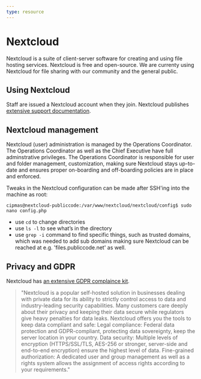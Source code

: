 ```yaml
---
type: resource
---
```


# Nextcloud

Nextcloud is a suite of client-server software for creating and using file hosting services. Nextcloud is free and open-source. We are currenty using Nextcloud for file sharing with our community and the general public.

## Using Nextcloud

Staff are issued a Nextcloud account when they join. Nextcloud publishes [extensive support documentation](https://docs.nextcloud.com/).

## Nextcloud management

Nextcloud (user) administration is managed by the Operations Coordinator. The Operations Coordinator as well as the Chief Executive have full adminstrative privileges. The Operations Coordinator is responsible for user and folder management, customization, making sure Nextcloud stays up-to-date and ensures proper on-boarding and off-boarding policies are in place and enforced.

Tweaks in the Nextcloud configuration can be made after SSH'ing into the machine as root:

`cipmas@nextcloud-publiccode:/var/www/nextcloud/nextcloud/config$ sudo nano config.php`

* use `cd` to change directories
* use `ls -l` to see what’s in the directory
* use `grep -i` command to find specific things, such as trusted domains, which was needed to add sub domains making sure Nextcloud can be reached at e.g. 'files.publiccode.net' as well.

## Privacy and GDPR

Nextcloud has [an extensive GDPR complaince kit](https://nextcloud.com/gdpr/).

> "Nextcloud is a popular self-hosted solution in businesses dealing with private data for its ability to strictly control access to data and industry-leading security capabilities. Many customers care deeply about their privacy and keeping their data secure while regulators give heavy penalties for data leaks. Nextcloud offers you the tools to keep data compliant and safe: Legal compliance: Federal data protection and GDPR-compliant, protecting data sovereignty, keep the server location in your country. Data security: Multiple levels of encryption (HTTPS/SSL/TLS, AES-256 or stronger, server-side and end-to-end encryption) ensure the highest level of data. Fine-grained authorization: A dedicated user and group management as well as a rights system allows the assignment of access rights according to your requirements."
